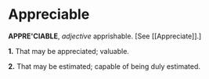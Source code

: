 # Appreciable

**APPRE'CIABLE**, _adjective_ apprishable. \[See [[Appreciate]].\]

**1.** That may be appreciated; valuable.

**2.** That may be estimated; capable of being duly estimated.